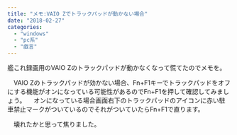 ```yaml
---
title: "メモ:VAIO Zでトラックパッドが動かない場合"
date: "2018-02-27"
categories: 
  - "windows"
  - "pc系"
  - "戯言"
---
```


艦これ録画用のVAIO Zのトラックパッドが動かなくなって慌てたのでメモを。

　VAIO Zのトラックパッドが効かない場合、Fn+F1キーでトラックパッドをオフにする機能がオンになっている可能性があるのでFn+F1を押して確認してみましょう。 　オンになっている場合画面右下のトラックパッドのアイコンに赤い駐車禁止マークがついているのでそれがついていたらFn+F1で直ります。

　壊れたかと思って焦りました。
